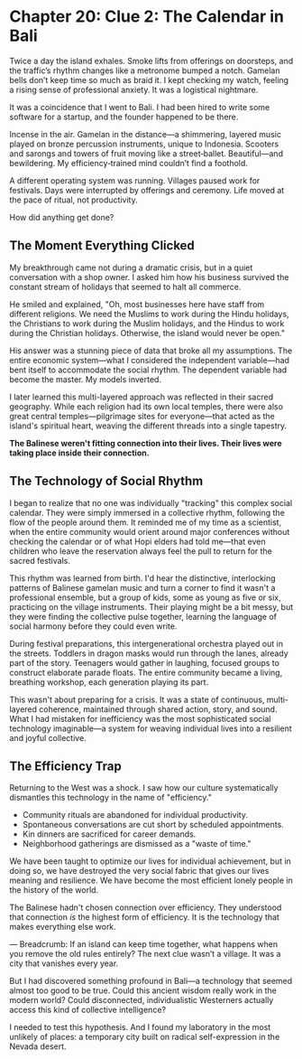 
# Chapter 20: Clue 2: The Calendar in Bali


Twice a day the island exhales. Smoke lifts from offerings on doorsteps, and the traffic’s rhythm changes like a metronome bumped a notch. Gamelan bells don’t keep time so much as braid it. I kept checking my watch, feeling a rising sense of professional anxiety. It was a logistical nightmare.

It was a coincidence that I went to Bali. I had been hired to write some software for a startup, and the founder happened to be there.

Incense in the air. Gamelan in the distance—a shimmering, layered music played on bronze percussion instruments, unique to Indonesia. Scooters and sarongs and towers of fruit moving like a street‑ballet. Beautiful—and bewildering. My efficiency‑trained mind couldn’t find a foothold.

A different operating system was running. Villages paused work for festivals. Days were interrupted by offerings and ceremony. Life moved at the pace of ritual, not productivity.

How did anything get done?

## The Moment Everything Clicked

My breakthrough came not during a dramatic crisis, but in a quiet conversation with a shop owner. I asked him how his business survived the constant stream of holidays that seemed to halt all commerce.

He smiled and explained, "Oh, most businesses here have staff from different religions. We need the Muslims to work during the Hindu holidays, the Christians to work during the Muslim holidays, and the Hindus to work during the Christian holidays. Otherwise, the island would never be open."

His answer was a stunning piece of data that broke all my assumptions. The entire economic system—what I considered the independent variable—had bent itself to accommodate the social rhythm. The dependent variable had become the master. My models inverted.

I later learned this multi-layered approach was reflected in their sacred geography. While each religion had its own local temples, there were also great central temples—pilgrimage sites for everyone—that acted as the island's spiritual heart, weaving the different threads into a single tapestry.

**The Balinese weren't fitting connection into their lives. Their lives were taking place inside their connection.**

## The Technology of Social Rhythm

I began to realize that no one was individually "tracking" this complex social calendar. They were simply immersed in a collective rhythm, following the flow of the people around them. It reminded me of my time as a scientist, when the entire community would orient around major conferences without checking the calendar or of what Hopi elders had told me—that even children who leave the reservation always feel the pull to return for the sacred festivals.

This rhythm was learned from birth. I'd hear the distinctive, interlocking patterns of Balinese gamelan music and turn a corner to find it wasn't a professional ensemble, but a group of kids, some as young as five or six, practicing on the village instruments. Their playing might be a bit messy, but they were finding the collective pulse together, learning the language of social harmony before they could even write.

During festival preparations, this intergenerational orchestra played out in the streets. Toddlers in dragon masks would run through the lanes, already part of the story. Teenagers would gather in laughing, focused groups to construct elaborate parade floats. The entire community became a living, breathing workshop, each generation playing its part.

This wasn't about preparing for a crisis. It was a state of continuous, multi-layered coherence, maintained through shared action, story, and sound. What I had mistaken for inefficiency was the most sophisticated social technology imaginable—a system for weaving individual lives into a resilient and joyful collective.

## The Efficiency Trap

Returning to the West was a shock. I saw how our culture systematically dismantles this technology in the name of "efficiency."

*   Community rituals are abandoned for individual productivity.
*   Spontaneous conversations are cut short by scheduled appointments.
*   Kin dinners are sacrificed for career demands.
*   Neighborhood gatherings are dismissed as a "waste of time."

We have been taught to optimize our lives for individual achievement, but in doing so, we have destroyed the very social fabric that gives our lives meaning and resilience. We have become the most efficient lonely people in the history of the world.

The Balinese hadn't chosen connection over efficiency. They understood that connection *is* the highest form of efficiency. It is the technology that makes everything else work.

—
Breadcrumb: If an island can keep time together, what happens when you remove the old rules entirely? The next clue wasn’t a village. It was a city that vanishes every year.


But I had discovered something profound in Bali—a technology that seemed almost too good to be true. Could this ancient wisdom really work in the modern world? Could disconnected, individualistic Westerners actually access this kind of collective intelligence?

I needed to test this hypothesis. And I found my laboratory in the most unlikely of places: a temporary city built on radical self-expression in the Nevada desert.
